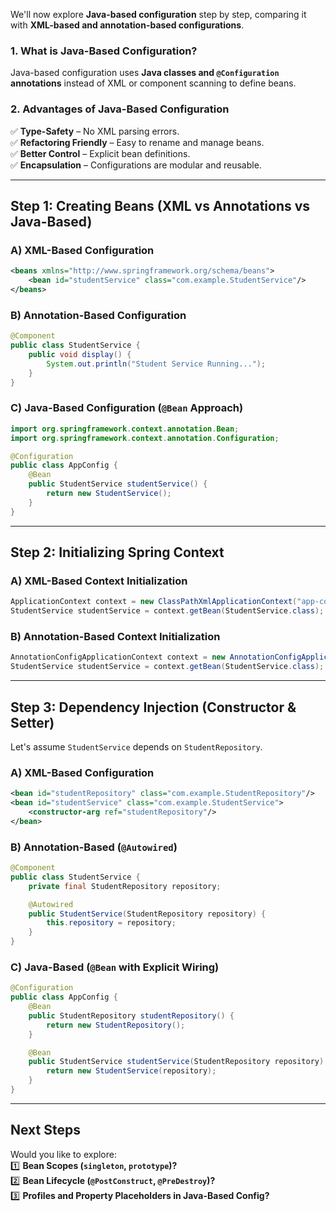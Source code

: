 We'll now explore **Java-based configuration** step by step, comparing it with **XML-based and annotation-based configurations**.  

### **1. What is Java-Based Configuration?**
Java-based configuration uses **Java classes and `@Configuration` annotations** instead of XML or component scanning to define beans.  

### **2. Advantages of Java-Based Configuration**
✅ **Type-Safety** – No XML parsing errors.  
✅ **Refactoring Friendly** – Easy to rename and manage beans.  
✅ **Better Control** – Explicit bean definitions.  
✅ **Encapsulation** – Configurations are modular and reusable.  

---

## **Step 1: Creating Beans (XML vs Annotations vs Java-Based)**
### **A) XML-Based Configuration**
```xml
<beans xmlns="http://www.springframework.org/schema/beans">
    <bean id="studentService" class="com.example.StudentService"/>
</beans>
```

### **B) Annotation-Based Configuration**
```java
@Component
public class StudentService {
    public void display() {
        System.out.println("Student Service Running...");
    }
}
```

### **C) Java-Based Configuration (`@Bean` Approach)**
```java
import org.springframework.context.annotation.Bean;
import org.springframework.context.annotation.Configuration;

@Configuration
public class AppConfig {
    @Bean
    public StudentService studentService() {
        return new StudentService();
    }
}
```

---

## **Step 2: Initializing Spring Context**
### **A) XML-Based Context Initialization**
```java
ApplicationContext context = new ClassPathXmlApplicationContext("app-config.xml");
StudentService studentService = context.getBean(StudentService.class);
```

### **B) Annotation-Based Context Initialization**
```java
AnnotationConfigApplicationContext context = new AnnotationConfigApplicationContext(AppConfig.class);
StudentService studentService = context.getBean(StudentService.class);
```

---

## **Step 3: Dependency Injection (Constructor & Setter)**
Let's assume `StudentService` depends on `StudentRepository`.

### **A) XML-Based Configuration**
```xml
<bean id="studentRepository" class="com.example.StudentRepository"/>
<bean id="studentService" class="com.example.StudentService">
    <constructor-arg ref="studentRepository"/>
</bean>
```

### **B) Annotation-Based (`@Autowired`)**
```java
@Component
public class StudentService {
    private final StudentRepository repository;

    @Autowired
    public StudentService(StudentRepository repository) {
        this.repository = repository;
    }
}
```

### **C) Java-Based (`@Bean` with Explicit Wiring)**
```java
@Configuration
public class AppConfig {
    @Bean
    public StudentRepository studentRepository() {
        return new StudentRepository();
    }

    @Bean
    public StudentService studentService(StudentRepository repository) {
        return new StudentService(repository);
    }
}
```

---

## **Next Steps**
Would you like to explore:  
1️⃣ **Bean Scopes (`singleton`, `prototype`)?**  
2️⃣ **Bean Lifecycle (`@PostConstruct`, `@PreDestroy`)?**  
3️⃣ **Profiles and Property Placeholders in Java-Based Config?**
